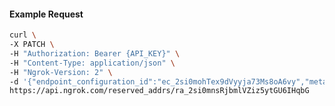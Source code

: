 <!-- Code generated for API Clients. DO NOT EDIT. -->

#### Example Request

```bash
curl \
-X PATCH \
-H "Authorization: Bearer {API_KEY}" \
-H "Content-Type: application/json" \
-H "Ngrok-Version: 2" \
-d '{"endpoint_configuration_id":"ec_2si0mohTex9dVyyja73Ms8oA6vy","metadata":"{\"proto\": \"ssh\"}"}' \
https://api.ngrok.com/reserved_addrs/ra_2si0mnsRjbmlVZiz5ytGU6IHqbG
```
